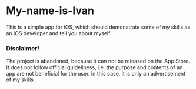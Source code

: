 # My-name-is-Ivan

This is a simple app for iOS, which should demonstrate some of my skills as an iOS developer and tell you about myself.

### Disclaimer!

The project is abandoned, because it can not be released on the App Store. It does not follow official guideliness, i.e. the purpose and contents of an app are not beneficial for the user. In this case, it is only an advertisement of my skills.
